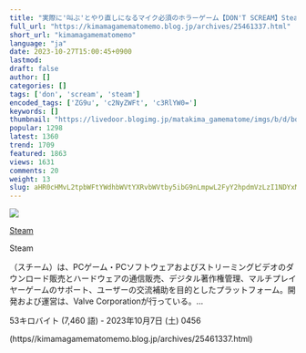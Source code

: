 ```yaml
---
title: "実際に'叫ぶ'とやり直しになるマイク必須のホラーゲーム【DON'T SCREAM】Steam向けに早期アクセス開始へ "
full_url: "https://kimamagamematomemo.blog.jp/archives/25461337.html"
short_url: "kimamagamematomemo"
language: "ja"
date: 2023-10-27T15:00:45+0900
lastmod: 
draft: false
author: []
categories: []
tags: ['don', 'scream', 'steam']
encoded_tags: ['ZG9u', 'c2NyZWFt', 'c3RlYW0=']
keywords: []
thumbnail: "https://livedoor.blogimg.jp/matakima_gamematome/imgs/b/d/bdbfc1b7-s.jpg"
popular: 1298
latest: 1360
trend: 1709
featured: 1863
views: 1631
comments: 20
weight: 13
slug: aHR0cHMvL2tpbWFtYWdhbWVtYXRvbWVtby5ibG9nLmpwL2FyY2hpdmVzLzI1NDYxMzM3Lmh0bWw=
---
```


![](https://livedoor.blogimg.jp/matakima_gamematome/imgs/b/d/bdbfc1b7-s.jpg)

<div><a title='Steam' href='https//ja.wikipedia.org/wiki/Steam' target='_blank'><p>Steam</p></a> <p class='searchresult'><p>Steam</p>（スチーム）は、PCゲーム・PCソフトウェアおよびストリーミングビデオのダウンロード販売とハードウェアの通信販売、デジタル著作権管理、マルチプレイヤーゲームのサポート、ユーザーの交流補助を目的としたプラットフォーム。開発および運営は、Valve Corporationが行っている。…</p> <p class='mw-search-result-data'>53キロバイト (7,460 語) - 2023年10月7日 (土) 0456</p></div>

(https//kimamagamematomemo.blog.jp/archives/25461337.html)
